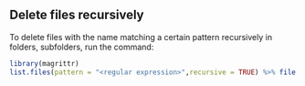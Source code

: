 ## Delete files recursively

To delete files with the name matching a certain pattern recursively in folders, subfolders, run the command:

```r
library(magrittr)
list.files(pattern = "<regular expression>",recursive = TRUE) %>% file.remove(.)
```
